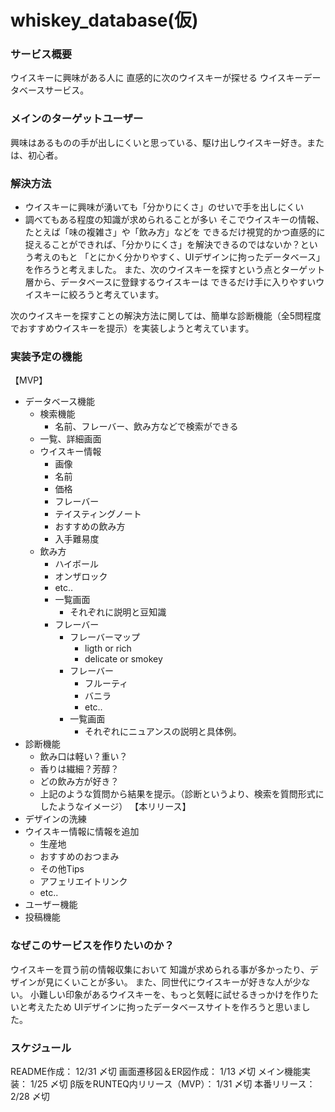 # whiskey_database(仮)

### サービス概要
ウイスキーに興味がある人に
直感的に次のウイスキーが探せる
ウイスキーデータベースサービス。
### メインのターゲットユーザー
興味はあるものの手が出しにくいと思っている、駆け出しウイスキー好き。または、初心者。
### 解決方法
- ウイスキーに興味が湧いても「分かりにくさ」のせいで手を出しにくい
- 調べてもある程度の知識が求められることが多い
そこでウイスキーの情報、たとえば「味の複雑さ」や「飲み方」などを
できるだけ視覚的かつ直感的に捉えることができれば、「分かりにくさ」を解決できるのではないか？という考えのもと
「とにかく分かりやすく、UIデザインに拘ったデータベース」を作ろうと考えました。
また、次のウイスキーを探すという点とターゲット層から、データベースに登録するウイスキーは
できるだけ手に入りやすいウイスキーに絞ろうと考えています。

次のウイスキーを探すことの解決方法に関しては、簡単な診断機能（全5問程度でおすすめウイスキーを提示）を実装しようと考えています。
### 実装予定の機能
【MVP】
- データベース機能
  - 検索機能
    - 名前、フレーバー、飲み方などで検索ができる
  - 一覧、詳細画面
  - ウイスキー情報
    - 画像
    - 名前
    - 価格
    - フレーバー
    - テイスティングノート
    - おすすめの飲み方
    - 入手難易度
  - 飲み方
    - ハイボール
    - オンザロック
    - etc..
    - 一覧画面
      - それぞれに説明と豆知識
    - フレーバー
      - フレーバーマップ
        - ligth or rich
        - delicate or smokey
      - フレーバー
        - フルーティ
        - バニラ
        - etc..
      - 一覧画面
        - それぞれにニュアンスの説明と具体例。
- 診断機能
  - 飲み口は軽い？重い？
  - 香りは繊細？芳醇？
  - どの飲み方が好き？
  - 上記のような質問から結果を提示。（診断というより、検索を質問形式にしたようなイメージ）
【本リリース】
- デザインの洗練
- ウイスキー情報に情報を追加
  - 生産地
  - おすすめのおつまみ
  - その他Tips
  - アフェリエイトリンク
  - etc..
- ユーザー機能
- 投稿機能
### なぜこのサービスを作りたいのか？
ウイスキーを買う前の情報収集において
知識が求められる事が多かったり、デザインが見にくいことが多い。
また、同世代にウイスキーが好きな人が少ない。
小難しい印象があるウイスキーを、もっと気軽に試せるきっかけを作りたいと考えたため
UIデザインに拘ったデータベースサイトを作ろうと思いました。

### スケジュール
README作成： 12/31 〆切
画面遷移図＆ER図作成： 1/13 〆切
メイン機能実装： 1/25 〆切
β版をRUNTEQ内リリース（MVP）： 1/31 〆切
本番リリース： 2/28 〆切
